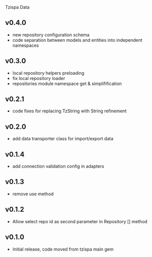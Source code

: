 Tzispa Data

## v0.4.0
- new repository configuration schema
- code separation between models and entities into independent namespaces

## v0.3.0
- local repository helpers preloading
- fix local repository loader
- repositories module namespace get & simplifification

## v0.2.1
- code fixes for replacing TzString with String refinement

## v0.2.0
- add data transporter class for import/export data

## v0.1.4
- add connection validation config in adapters

## v0.1.3
- remove use method

## v0.1.2
- Allow select repo id as second parameter in Repository [] method

## v0.1.0
- Initial release, code moved from tzispa main gem
